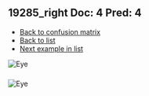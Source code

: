## 19285_right Doc: 4 Pred: 4
- [Back to confusion matrix](https://github.com/juliandewit/kaggle_retinopathy/blob/master/matrix.md)
- [Back to list](https://github.com/juliandewit/kaggle_retinopathy/blob/master/lists/44/list.md)
- [Next example in list](https://github.com/juliandewit/kaggle_retinopathy/blob/master/lists/44/19/19347_left.md)

![Eye](https://retinopaty.blob.core.windows.net/size1024/19285_right_4.jpeg)

### 

![Eye]()
